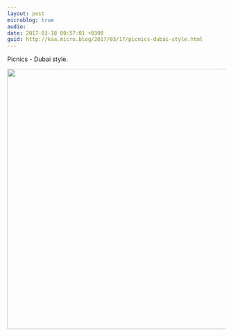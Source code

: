 ```yaml
---
layout: post
microblog: true
audio: 
date: 2017-03-18 00:57:01 +0300
guid: http://kaa.micro.blog/2017/03/17/picnics-dubai-style.html
---
```

Picnics - Dubai style.

<img src="https://micro.kaa.bz/uploads/2018/a4974d922d.jpg" width="600" height="600" />
